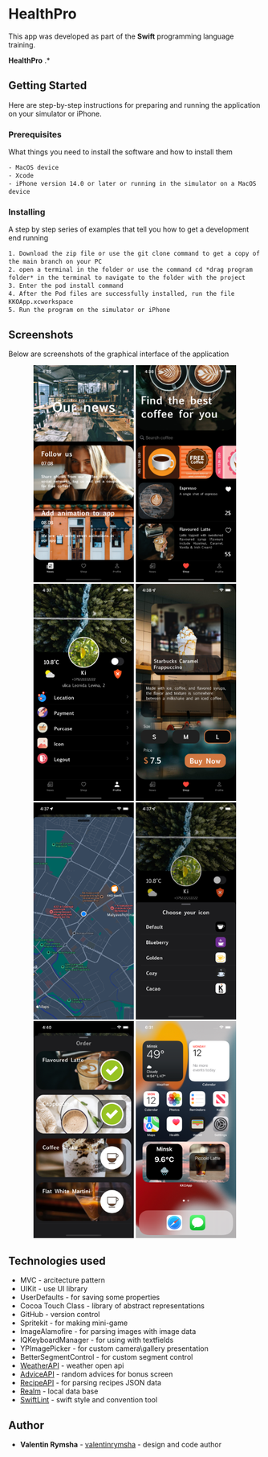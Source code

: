 # HealthPro

This app was developed as part of the **Swift** programming language training.
  
**HealthPro** .*

## Getting Started

Here are step-by-step instructions for preparing and running the application on your simulator or iPhone.

### Prerequisites

What things you need to install the software and how to install them

```
- MacOS device
- Xcode
- iPhone version 14.0 or later or running in the simulator on a MacOS device
```

### Installing

A step by step series of examples that tell you how to get a development end running

```
1. Download the zip file or use the git clone command to get a copy of the main branch on your PC
2. open a terminal in the folder or use the command cd *drag program folder* in the terminal to navigate to the folder with the project
3. Enter the pod install command
4. After the Pod files are successfully installed, run the file KKOApp.xcworkspace
5. Run the program on the simulator or iPhone
```

## Screenshots
Below are screenshots of the graphical interface of the application

<p align="center">
  <img src="https://github.com/nek-to/KKOApp/blob/main/Screenshots/screenshot1.png" width="200" >
  <img src="https://github.com/nek-to/KKOApp/blob/main/Screenshots/screenshot2.png" width="200" >
  <img src="https://github.com/nek-to/KKOApp/blob/main/Screenshots/screenshot3.png" width="200" >
  <img src="https://github.com/nek-to/KKOApp/blob/main/Screenshots/screenshot4.png" width="200" >
  <img src="https://github.com/nek-to/KKOApp/blob/main/Screenshots/screenshot5.png" width="200" >
  <img src="https://github.com/nek-to/KKOApp/blob/main/Screenshots/screenshot6.png" width="200" >
  <img src="https://github.com/nek-to/KKOApp/blob/main/Screenshots/screenshot7.png" width="200" >
  <img src="https://github.com/nek-to/KKOApp/blob/main/Screenshots/screenshot8.png" width="200" >
</p>


## Technologies used

* MVC - arcitecture pattern
* UIKit - use UI library
* UserDefaults - for saving some properties
* Сocoa Touch Class - library of abstract representations
* GitHub - version control
* Spritekit - for making mini-game
* ImageAlamofire - for parsing images with image data
* IQKeyboardManager - for using with textfields
* YPImagePicker - for custom camera\gallery presentation
* BetterSegmentControl - for custom segment control
* [WeatherAPI](https://api.weatherapi.com) - weather open api
* [AdviceAPI](https://api.adviceslip.com) - random advices for bonus screen
* [RecipeAPI](https://api.spoonacular.com) - for parsing recipes JSON data
* [Realm](https://github.com/realm/realm-swift) - local data base
* [SwiftLint](https://github.com/realm/SwiftLint)  - swift style and convention tool 

## Author

* **Valentin Rymsha** - [valentinrymsha](https://github.com/valentinrymsha) - design and code author
